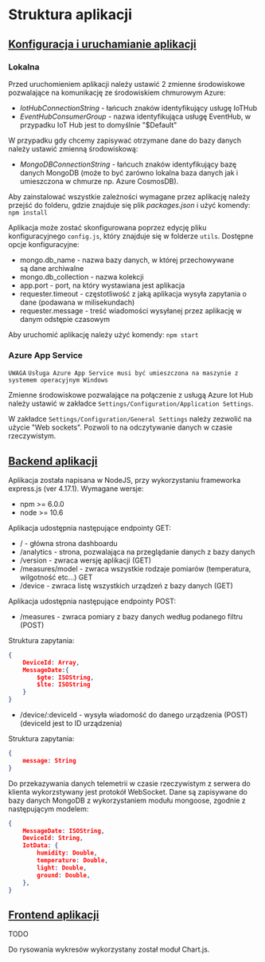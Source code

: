 Struktura aplikacji
================


## [Konfiguracja i uruchamianie aplikacji](#konfiguracja-i-uruchamianie-aplikacji)

### Lokalna

Przed uruchomieniem aplikacji należy ustawić 2 zmienne środowiskowe pozwalające na komunikację ze środowiskiem chmurowym Azure:

* _IotHubConnectionString_ - łańcuch znaków identyfikujący usługę IoTHub
* _EventHubConsumerGroup_ - nazwa identyfikująca usługę EventHub, w przypadku IoT Hub jest to domyślnie "$Default"

W przypadku gdy chcemy zapisywać otrzymane dane do bazy danych należy ustawić zmienną środowiskową:

* _MongoDBConnectionString_ - łańcuch znaków identyfikujący bazę danych MongoDB (może to być zarówno lokalna baza danych jak i umieszczona w chmurze np. Azure CosmosDB).

Aby zainstalować wszystkie zależności wymagane przez aplikację należy przejść do folderu, gdzie znajduje się plik _packages.json_  i użyć komendy: `npm install`

Aplikacja może zostać skonfigurowana poprzez edycję pliku konfiguracyjnego `config.js`, który znajduje się w folderze `utils`. Dostępne opcje konfiguracyjne:

* mongo.db_name - nazwa bazy danych, w której przechowywane są dane archiwalne
* mongo.db_collection - nazwa kolekcji
* app.port - port, na który wystawiana jest aplikacja
* requester.timeout - częstotliwość z jaką aplikacja wysyła zapytania o dane (podawana w milisekundach)
* requester.message - treść wiadomości wysyłanej przez aplikację w danym odstępie czasowym

Aby uruchomić aplikację należy użyć komendy: `npm start`

### Azure App Service

`UWAGA`
`Usługa Azure App Service musi być umieszczona na maszynie z systemem operacyjnym Windows`

Zmienne środowiskowe pozwalające na połączenie z usługą Azure Iot Hub należy ustawić w zakładce `Settings/Configuration/Application Settings`.

W zakładce `Settings/Configuration/General Settings` należy zezwolić na użycie "Web sockets". Pozwoli to na odczytywanie danych w czasie rzeczywistym.


## [Backend aplikacji](#backend-aplikacji)

Aplikacja została napisana w NodeJS, przy wykorzystaniu frameworka express.js (ver 4.17.1). Wymagane wersje:

* npm >= 6.0.0
* node >= 10.6

Aplikacja udostępnia następujące endpointy GET:

* / - główna strona dashboardu
* /analytics - strona, pozwalająca na przeglądanie danych z bazy danych
* /version - zwraca wersję aplikacji (GET)
* /measures/model - zwraca wszystkie rodzaje pomiarów (temperatura, wilgotność etc...) GET
* /device - zwraca listę wszystkich urządzeń z bazy danych (GET)

Aplikacja udostępnia następujące endpointy POST:

* /measures - zwraca pomiary z bazy danych według podanego filtru (POST)

Struktura zapytania:

```json
{
    DeviceId: Array,
    MessageDate:{
        $gte: ISOString,
        $lte: ISOString
    }
}
```

* /device/:deviceId - wysyła wiadomość do danego urządzenia (POST) (deviceId jest to ID urządzenia)

Struktura zapytania:

```json
{
    message: String
}
```

Do przekazywania danych telemetrii w czasie rzeczywistym z serwera do klienta wykorzstywany jest protokół WebSocket. Dane są zapisywane do bazy danych MongoDB z wykorzystaniem modułu mongoose, zgodnie z następującym modelem:

```json
{
    MessageDate: ISOString,
    DeviceId: String,
    IotData: {
        humidity: Double,
        temperature: Double,
        light: Double,
        ground: Double,
    },
}
```

## [Frontend aplikacji](#frontend-aplikacji)

TODO

Do rysowania wykresów wykorzystany został moduł Chart.js.
